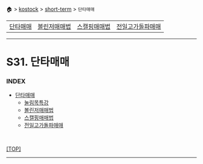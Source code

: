 🏠 > [kostock](../../) > [short-term](../) > `단타매매`

<table>
  <tr>
    <td><a href="./">단타매매</a></td>
    <td><a href="./볼린저매매법.md" >볼린저매매법</a></td>
    <td><a href="./스캘핑매매법.md" >스캘핑매매법</a></td>
    <td><a href="./전일고가돌파매매.md" >전일고가돌파매매</a></td>
  </tr>
</table>

---
# S31. 단타매매

### INDEX
- [단타매매](./s31_단타매매/)
  - [눌림목특강](./s31_단타매매/눌림목특강.md)
  - [볼린저매매법](./s31_단타매매/볼린저매매법.md)
  - [스캘핑매매법](./s31_단타매매/스캘핑매매법.md)
  - [전일고가돌파매매](./s31_단타매매/전일고가돌파매매.md)

<br/>

[[TOP]](#index)

---